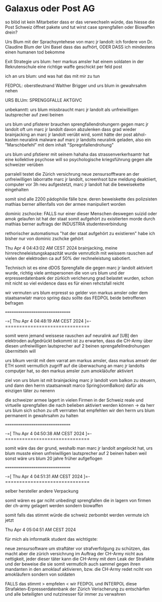 # Galaxus oder Post AG

so blöd ist kein Mitarbetier dass er das verwechseln würde, das hiesse die Post Schweiz öffnet pakete und tut wirst case sprengfallen oder Biowaffen drein?

Urs Blum mit der Sprachsyntehese von marc jr landolt:
ich fordere von Dr. Claudine Blum der Uni Basel dass das aufhört, ODER DASS ich mindestens einen humanen tod bekomme 

Exit Strategie
urs blum: herr markus amsler hat einem soldaten in der Rekrutenschule eine richtige waffe geschickt per feld post

ich an urs blum: und was hat das mit mir zu tun

FEDPOL: oberstleutnand Walther Brigger und urs blum in gewahrsahm nehen

URS BLUm: SPRENGGFALLE AKTGIVC

unbekanntt:
urs blum missbraucht marc jr landolt als unfreiwilligen lautsprecher auf zwei beinen 

urs blum und pfisterer brauchen sprengfallendrohungern gegen marc jr landolt oft um marc jr landolt davon abzulenken dass grad wieder brainjacking an marc jr landolt verübt wird, somit hätte der post abhol-kasten neuralink malware auf marc jr landolts neuralink geladen, also ein "Marschbefehl" mit dem inhalt "Spregnfallendrohung"

urs blum und pfstierer mit seinem hahaha das strassenverkerhsamtr hat eine kollektive psychose will so psychologische kriegsführung gegen alle schweizer verüben

parralell testet die Zürich versichrung neue zensursofftware an der unfreiwilligen laborratte marc jr landolt, screenhsot bzw meldung deaktiiert, computer vor 3h neu aufgestetzt, marc jr landolt hat die beweisekette eingehalten

somit sind alle 2200 pädophilie fälle bzw. deren beweiskette des polizsisten mathias berner alllenfalls von der armee manipuliert worden

dominic zschocke: FALLS nur einer dieser Menschen deswegen suizid oder amok gelaufen ist hat der staat somit aufgehört zu existierten
morde durch mathias berner auftrags der INDUSTRIA studenteverbindung

rethorischer automatismus "hat der staat aufgehört zu existieren" habe ich bisher nur von dominic zschcke gehört


Thu Apr  4 04:43:02 AM CEST 2024
brainjacking, meine hirnrechneleistungskapazität wurde vemrutlcih mit weissem rauschen auf vielen der elektroden ca auf 50% der rechneleistung sabotiert.


Technisch ist es eine dDOS Sprengfalle die gegen marc jr landolt aktiviert wurde, richtig viele amtspersonen die von urs blum und der erpresserdatenbank der zürkich vericherung grad belastet wurden, schon mit nicht so viel evidence dass es für einen rehctsfall reicht

wir vermuten urs blum erpresst so gelder von markus amsler oder dem staatsanwlatr marco spring
dazu sollte das FEDPOL beide betroffenen befragen

    ==============================
-=[ Thu Apr 4 04:48:19 AM CEST 2024 ]=-
    ==============================

somit wenn jemand weissese rauschen auf neuralink auf [UB] den elektroden aufgedrückt bekommt ist zu erwarten, dass die CH-Army über diesen unfreiwilligen lautsprecher auf 2 beinen sprengafellnedrohungen übermitteln will


urs blkum verrät mit dem varrat am markus amsler, dass markus amselr der ETH somit vermutlich zugriff auf die überwachung an marc jr landolts computjer hat, so den markus amsler zum amokläöufer aktiviert

ziel von urs blum ist mit brainjacking marc jr landolt vom balkon zu steuern, und dann den herrn staatsanwalt marco Spring(vomBalkon) dafür als einzigen täter zu nenenn

die schweizer armee lagert in vielen Firmen in der Schweiz reale und virtuelle sprengfallen die nach belieben aktiviert werden können
-> da herr urs blum sich schon zu oft verrraten hat empfehlen wir den herrn urs blum permanent in gewahrsahm zu halten

    ==============================
-=[ Thu Apr 4 04:50:38 AM CEST 2024 ]=-
    ==============================

somit wäre das der grund, weshalb man marc jr landolt angelockt hat, urs blum musste einen unfreiwilligen lautsprecher auf 2 beinen haben weil sonst wäre urs blum 20 jahre früher aufgeflogen

    ==============================
-=[ Thu Apr 4 04:51:31 AM CEST 2024 ]=-
    ==============================

selber hersteller andere Verpackung

somit wären es gar nciht unbedingt sprengfallen die in lagern von firmen der ch-army gelagert werden sondern biowaffen

somit falls das stimmt würde die schweiz zerbombt werden vermute ich jetzt



Thu Apr  4 05:04:51 AM CEST 2024

für mich als informatik student das wichtigste:

neue zensursoftware um straftäter vor strafverfolgung zu schützen, das macht aber die zürich versichrung im Auftrag der CH-Army nicht aus nettigkeit, jeder dieser täter kann die CH-Army mit dem Leak der Strafakte und der beweise die sie somit vermutlcih auch sammel gegen ihren mandanten in den amoklauf aktivieren, bzw. die CH-Army redet nciht von amokläufern sondern von soldaten

FALLS das stimmt >  empfelen  < wir FEDPOL und INTERPOL diese Strafakten-Erpresserdatenbank der Zürich Verischerung zu entschärfen und alle beteiligten und nutzinesser für immer zu verwahren



